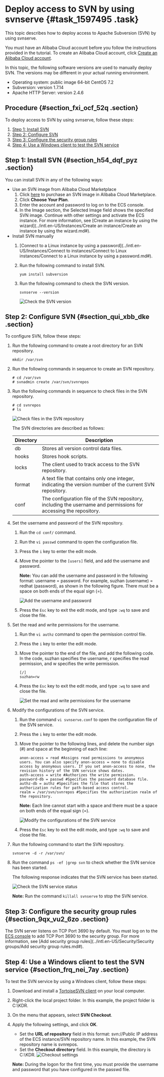 # Deploy access to SVN by using svnserve {#task_1597495 .task}

This topic describes how to deploy access to Apache Subversion \(SVN\) by using svnserve.

You must have an Alibaba Cloud account before you follow the instructions provided in the tutorial. To create an Alibaba Cloud account, click [Create an Alibaba Cloud account](https://account.alibabacloud.com/register/intl_register.htm).

In this topic, the following software versions are used to manually deploy SVN. The versions may be different in your actual running environment.

-   Operating system: public image 64-bit CentOS 7.2
-   Subversion: version 1.7.14
-   Apache HTTP Server: version 2.4.6

## Procedure {#section_fxi_ocf_52q .section}

To deploy access to SVN by using svnserve, follow these steps:

1.  [Step 1: Install SVN](#section_h54_dqf_pyz)
2.  [Step 2: Configure SVN](#section_qui_xbb_dke)
3.  [Step 3: Configure the security group rules](#section_9qx_vu2_6zo)
4.  [Step 4: Use a Windows client to test the SVN service](#section_frq_nei_7ay)

## Step 1: Install SVN {#section_h54_dqf_pyz .section}

You can install SVN in any of the following ways:

-   Use an SVN image from Alibaba Cloud Marketplace
    1.  Click [here](https://market.aliyun.com/products/55530001/jxsc000061.html) to purchase an SVN image in Alibaba Cloud Marketplace.
    2.  Click **Choose Your Plan**.
    3.  Enter the account and password to log on to the ECS console.
    4.  In the Image section, the Selected Image field shows the specified SVN image. Continue with other settings and activate the ECS instance. For more information, see [Create an instance by using the wizard](../intl.en-US/Instances/Create an instance/Create an instance by using the wizard.md#).
-   Install SVN manually
    1.  [Connect to a Linux instance by using a password](../intl.en-US/Instances/Connect to instances/Connect to Linux instances/Connect to a Linux instance by using a password.md#).
    2.  Run the following command to install SVN.

        ``` {#codeblock_90i_lm5_qzi}
        yum install subversion
        ```

    3.  Run the following command to check the SVN version.

        ``` {#codeblock_6ml_3bk_pyo}
        svnserve --version
        ```

        ![Check the SVN version](http://static-aliyun-doc.oss-cn-hangzhou.aliyuncs.com/assets/img/9780/156862701112528_en-US.png)


## Step 2: Configure SVN {#section_qui_xbb_dke .section}

To configure SVN, follow these steps:

1.  Run the following command to create a root directory for an SVN repository. 

    ``` {#codeblock_mvg_f02_stx}
    mkdir /var/svn
    ```

2.  Run the following commands in sequence to create an SVN repository. 

    ``` {#codeblock_xbm_t6r_2y3}
    # cd /var/svn
    # svnadmin create /var/svn/svnrepos
    ```

3.  Run the following commands in sequence to check files in the SVN repository. 

    ``` {#codeblock_0z1_5zd_n4s}
    # cd svnrepos
    # ls
    ```

    ![Check files in the SVN repository](http://static-aliyun-doc.oss-cn-hangzhou.aliyuncs.com/assets/img/9780/156862701112529_en-US.png)

    The SVN directories are described as follows:

    |Directory|Description|
    |---------|-----------|
    |db|Stores all version control data files.|
    |hooks|Stores hook scripts.|
    |locks|The client used to track access to the SVN repository.|
    |format|A text file that contains only one integer, indicating the version number of the current SVN repository.|
    |conf|The configuration file of the SVN repository, including the username and permissions for accessing the repository.|

4.  Set the username and password of the SVN repository. 
    1.  Run the `cd conf/` command.
    2.  Run the `vi passwd` command to open the configuration file.
    3.  Press the `i` key to enter the edit mode.
    4.  Move the pointer to the `[users]` field, and add the username and password. 

        **Note:** You can add the username and password in the following format: username = password. For example, suzhan \(username\) = redhat \(password\), as shown in the following figure. There must be a space on both ends of the equal sign \(=\).

        ![Add the username and password](http://static-aliyun-doc.oss-cn-hangzhou.aliyuncs.com/assets/img/9780/156862701112530_en-US.png)

    5.  Press the `Esc` key to exit the edit mode, and type `:wq` to save and close the file.
5.  Set the read and write permissions for the username. 
    1.  Run the `vi authz` command to open the permission control file.
    2.  Press the `i` key to enter the edit mode.
    3.  Move the pointer to the end of the file, and add the following code. In the code, suzhan specifies the username, r specifies the read permission, and w specifies the write permission. 

        ``` {#codeblock_5cv_jpj_877}
        [/]
        suzhan=rw
        ```

    4.  Press the `Esc` key to exit the edit mode, and type `:wq` to save and close the file. 

        ![Set the read and write permissions for the username](http://static-aliyun-doc.oss-cn-hangzhou.aliyuncs.com/assets/img/9780/156862701112531_en-US.png)

6.  Modify the configurations of the SVN service. 
    1.  Run the command `vi svnserve.conf` to open the configuration file of the SVN service.
    2.  Press the `i` key to enter the edit mode.
    3.  Move the pointer to the following lines, and delete the number sign \(\#\) and space at the beginning of each line: 

        ``` {#codeblock_lif_rae_bf5}
        anon-access = read #Assigns read permissions to anonymous users. You can also specify anon-access = none to disable access by anonymous users. If you set anon-access to none, the revision history of the SVN service shows dates.
        auth-access = write #Authorizes the write permission.
        password-db = passwd #Specifies the password database file.
        authz-db = authz #Specifies the file that stores the authorization rules for path-based access control.
        realm = /var/svn/svnrepos #Specifies the authorization realm of the repository.
        ```

        **Note:** Each line cannot start with a space and there must be a space on both ends of the equal sign \(=\).

        ![Modify the configurations of the SVN service](http://static-aliyun-doc.oss-cn-hangzhou.aliyuncs.com/assets/img/9780/156862701112532_en-US.png)

    4.  Press the `Esc` key to exit the edit mode, and type `:wq` to save and close the file.
7.  Run the following command to start the SVN repository. 

    ``` {#codeblock_2wb_bxm_m7c}
    svnserve -d -r /var/svn/
    ```

8.  Run the command `ps -ef |grep svn` to check whether the SVN service has been started. 

    The following response indicates that the SVN service has been started.

    ![Check the SVN service status](http://static-aliyun-doc.oss-cn-hangzhou.aliyuncs.com/assets/img/9780/156862701112533_en-US.png)

    **Note:** Run the command `killall svnserve` to stop the SVN service.


## Step 3: Configure the security group rules {#section_9qx_vu2_6zo .section}

The SVN server listens on TCP Port 3690 by default. You must log on to the [ECS console](https://ecs.console.aliyun.com/#/home) to add TCP Port 3690 to the security group. For more information, see [Add security group rules](../intl.en-US/Security/Security groups/Add security group rules.md#).

## Step 4: Use a Windows client to test the SVN service {#section_frq_nei_7ay .section}

To test the SVN service by using a Windows client, follow these steps:

1.  Download and install a [TortoiseSVN client](http://tortoisesvn.net/downloads.html) on your local computer.
2.  Right-click the local project folder. In this example, the project folder is C:\\KDR.
3.  On the menu that appears, select **SVN Checkout**.
4.  Apply the following settings, and click **OK**. 

    -   Set the **URL of repository** field in this format: svn://Public IP address of the ECS instance/SVN repository name. In this example, the SVN repository name is svnrepos.
    -   Set the **Checkout directory** field. In this example, the directory is C:\\KDR.
    ![Checkout settings](http://static-aliyun-doc.oss-cn-hangzhou.aliyuncs.com/assets/img/9780/156862701112535_en-US.png)

    **Note:** During the logon for the first time, you must provide the username and password that you have configured in the passwd file.


